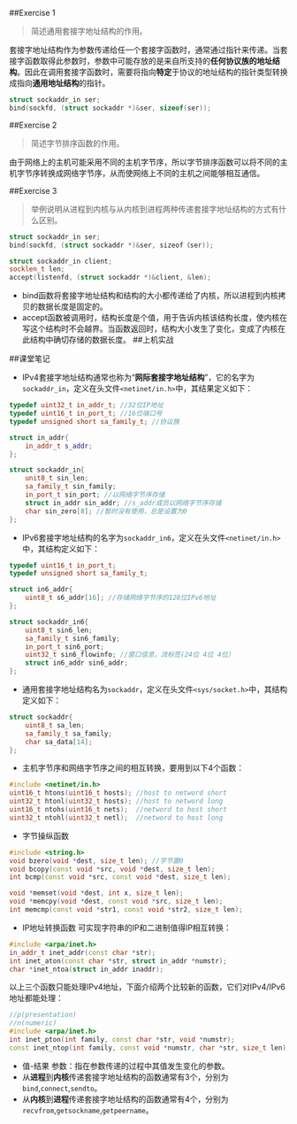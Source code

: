 ##Exercise 1
> 简述通用套接字地址结构的作用。

套接字地址结构作为参数传递给任一个套接字函数时，通常通过指针来传递。当套接字函数取得此参数时，参数中可能存放的是来自所支持的**任何协议族的地址结构**。因此在调用套接字函数时，需要将指向**特定**于协议的地址结构的指针类型转换成指向**通用地址结构**的指针。

```cpp
struct sockaddr_in ser;
bind(sockfd, (struct sockaddr *)&ser, sizeof(ser));
```

##Exercise 2
> 简述字节排序函数的作用。

由于网络上的主机可能采用不同的主机字节序，所以字节排序函数可以将不同的主机字节序转换成网络字节序，从而使网络上不同的主机之间能够相互通信。

##Exercise 3
> 举例说明从进程到内核与从内核到进程两种传递套接字地址结构的方式有什么区别。

```cpp
struct sockaddr_in ser;
bind(sockfd, (struct sockaddr *)&ser, sizeof（ser));

struct sockaddr_in client;
socklen_t len;
accept(listenfd, (struct sockaddr *)&client, &len);
```

- bind函数将套接字地址结构和结构的大小都传递给了内核，所以进程到内核拷贝的数据长度是固定的。
- accept函数被调用时，结构长度是个值，用于告诉内核该结构长度，使内核在写这个结构时不会越界。当函数返回时，结构大小发生了变化，变成了内核在此结构中确切存储的数据长度。
##上机实战


##课堂笔记
- IPv4套接字地址结构通常也称为“**网际套接字地址结构**”，它的名字为`sockaddr_in`，定义在头文件`<netinet/in.h>`中，其结果定义如下：

```cpp
typedef uint32_t in_addr_t; //32位IP地址
typedef uint16_t in_port_t; //16位端口号
typedef unsigned short sa_family_t; //协议族

struct in_addr{
	in_addr_t s_addr;
};

struct sockaddr_in{
	unit8_t sin_len;
	sa_family_t sin_family;
	in_port_t sin_port; //以网络字节序存储
	struct in_addr sin_addr; //s_addr成员以网络字节序存储
	char sin_zero[8]; //暂时没有使用，总是设置为0
};
```

- IPv6套接字地址结构的名字为`sockaddr_in6`，定义在头文件`<netinet/in.h>`中，其结构定义如下：

```cpp
typedef uint16_t in_port_t;
typedef unsigned short sa_family_t;

struct in6_addr{
	uint8_t s6_addr[16]; //存储网络字节序的128位IPv6地址
};

struct sockaddr_in6{
	uint8_t sin6_len;
	sa_family_t sin6_family;
	in_port_t sin6_port;
	uint32_t sin6_flowinfo; //窗口信息，流标签(24位 4位 4位）
	struct in6_addr sin6_addr;
};
```

- 通用套接字地址结构名为`sockaddr`，定义在头文件`<sys/socket.h>`中，其结构定义如下：

```cpp
struct sockaddr{
	uint8_t sa_len;
	sa_family_t sa_family;
	char sa_data[14];
};
```

- 主机字节序和网络字节序之间的相互转换，要用到以下4个函数：

```cpp
#include <netinet/in.h>
uint16_t htons(uint16_t hosts); //host to netword short
uint32_t htonl(uint32_t hosts); //host to netword long
uint16_t ntohs(uint16_t nets);  //netword to host short
uint32_t ntohl(uint32_t netl);  //netword to host long
```

- 字节操纵函数

```cpp
#include <string.h>
void bzero(void *dest, size_t len); //字节置0
void bcopy(const void *src, void *dest, size_t len);
int bcmp(const void *src, const void *dest, size_t len);

void *memset(void *dest, int x, size_t len);
void *memcpy(void *dest, const void *src, size_t len);
int memcmp(const void *str1, const void *str2, size_t len);
```

- IP地址转换函数
可实现字符串的IP和二进制值得IP相互转换：

```cpp
#include <arpa/inet.h>
in_addr_t inet_addr(const char *str);
int inet_aton(const char *str, struct in_addr *numstr);
char *inet_ntoa(struct in_addr inaddr);
```

以上三个函数只能处理IPv4地址，下面介绍两个比较新的函数，它们对IPv4/IPv6地址都能处理：

```cpp
//p(presentation)
//n(numeric)
#include <arpa/inet.h>
int inet_pton(int family, const char *str, void *numstr);
const inet_ntop(int family, const void *numstr, char *str, size_t len);
```

- 值-结果 参数：指在参数传递的过程中其值发生变化的参数。
- 从**进程**到**内核**传递套接字地址结构的函数通常有3个，分别为`bind`,`connect`,`sendto`。
- 从**内核**到**进程**传递套接字地址结构的函数通常有4个，分别为`recvfrom`,`getsockname`,`getpeername`。
